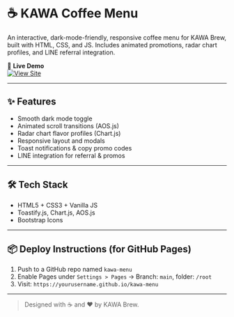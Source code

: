 # ☕ KAWA Coffee Menu

An interactive, dark-mode-friendly, responsive coffee menu for KAWA Brew, built with HTML, CSS, and JS. Includes animated promotions, radar chart profiles, and LINE referral integration.

🚀 **Live Demo**  
[![View Site](https://img.shields.io/badge/Open-KAWA%20Menu-4B5563?style=for-the-badge&logo=googlechrome&logoColor=white)](https://yourusername.github.io/kawa-menu)

---

## ✨ Features
- Smooth dark mode toggle
- Animated scroll transitions (AOS.js)
- Radar chart flavor profiles (Chart.js)
- Responsive layout and modals
- Toast notifications & copy promo codes
- LINE integration for referral & promos

---

## 🛠 Tech Stack
- HTML5 + CSS3 + Vanilla JS
- Toastify.js, Chart.js, AOS.js
- Bootstrap Icons

---

## 📦 Deploy Instructions (for GitHub Pages)
1. Push to a GitHub repo named `kawa-menu`
2. Enable Pages under `Settings > Pages` → Branch: `main`, folder: `/root`
3. Visit: `https://yourusername.github.io/kawa-menu`

---

> Designed with ☕ and ❤️ by KAWA Brew.
